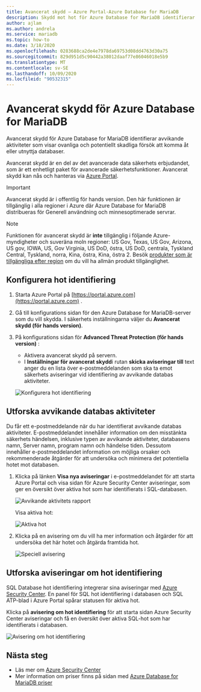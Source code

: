```yaml
---
title: Avancerat skydd – Azure Portal-Azure Database for MariaDB
description: Skydd mot hot för Azure Database for MariaDB identifierar avvikande databas aktiviteter som indikerar potentiella säkerhetshot mot databasen.
author: ajlam
ms.author: andrela
ms.service: mariadb
ms.topic: how-to
ms.date: 3/18/2020
ms.openlocfilehash: 0283688ca2de4e7978da69753d08dd4763d30a75
ms.sourcegitcommit: 829d951d5c90442a38012daaf77e86046018e5b9
ms.translationtype: MT
ms.contentlocale: sv-SE
ms.lasthandoff: 10/09/2020
ms.locfileid: "90532315"
---
```

# <a name="advanced-threat-protection-for-azure-database-for-mariadb"></a>Avancerat skydd för Azure Database for MariaDB

Avancerat skydd för Azure Database for MariaDB identifierar avvikande aktiviteter som visar ovanliga och potentiellt skadliga försök att komma åt eller utnyttja databaser.

Avancerat skydd är en del av det avancerade data säkerhets erbjudandet, som är ett enhetligt paket för avancerade säkerhetsfunktioner. Avancerat skydd kan nås och hanteras via [Azure Portal](https://portal.azure.com).

> [!IMPORTANT]
> Avancerat skydd är i offentlig för hands version. Den här funktionen är tillgänglig i alla regioner i Azure där Azure Database for MariaDB distribueras för Generell användning och minnesoptimerade servrar.

> [!NOTE]
> Funktionen för avancerat skydd är **inte** tillgänglig i följande Azure-myndigheter och suveräna moln regioner: US Gov, Texas, US Gov, Arizona, US gov, IOWA, US, Gov Virginia, US DoD, östra, US DoD, centrala, Tyskland Central, Tyskland, norra, Kina, östra, Kina, östra 2. Besök [produkter som är tillgängliga efter region](https://azure.microsoft.com/global-infrastructure/services/) om du vill ha allmän produkt tillgänglighet.

## <a name="set-up-threat-detection"></a>Konfigurera hot identifiering
1. Starta Azure Portal på [https://portal.azure.com](https://portal.azure.com) .
2. Gå till konfigurations sidan för den Azure Database for MariaDB-server som du vill skydda. I säkerhets inställningarna väljer du **Avancerat skydd (för hands version)**.
3. På konfigurations sidan för **Advanced Threat Protection (för hands version)** :

   - Aktivera avancerat skydd på servern.
   - I **Inställningar för avancerat skydd**i rutan **skicka aviseringar till** text anger du en lista över e-postmeddelanden som ska ta emot säkerhets aviseringar vid identifiering av avvikande databas aktiviteter.
  
   ![Konfigurera hot identifiering](./media/howto-database-threat-protection-portal/set-up-threat-protection.png)

## <a name="explore-anomalous-database-activities"></a>Utforska avvikande databas aktiviteter

Du får ett e-postmeddelande när du har identifierat avvikande databas aktiviteter. E-postmeddelandet innehåller information om den misstänkta säkerhets händelsen, inklusive typen av avvikande aktiviteter, databasens namn, Server namn, program namn och händelse tiden. Dessutom innehåller e-postmeddelandet information om möjliga orsaker och rekommenderade åtgärder för att undersöka och minimera det potentiella hotet mot databasen.
 
1. Klicka på länken **Visa nya aviseringar** i e-postmeddelandet för att starta Azure Portal och visa sidan för Azure Security Center aviseringar, som ger en översikt över aktiva hot som har identifierats i SQL-databasen.
    
    ![Avvikande aktivitets rapport](./media/howto-database-threat-protection-portal/anomalous-activity-report.png)

    Visa aktiva hot:

    ![Aktiva hot](./media/howto-database-threat-protection-portal/active-threats.png)

2. Klicka på en avisering om du vill ha mer information och åtgärder för att undersöka det här hotet och åtgärda framtida hot.
    
    ![Speciell avisering](./media/howto-database-threat-protection-portal/specific-alert.png)

## <a name="explore-threat-detection-alerts"></a>Utforska aviseringar om hot identifiering

SQL Database hot identifiering integrerar sina aviseringar med [Azure Security Center](https://azure.microsoft.com/services/security-center/). En panel för SQL hot identifiering i databasen och SQL ATP-blad i Azure Portal spårar statusen för aktiva hot.

Klicka på **avisering om hot identifiering** för att starta sidan Azure Security Center aviseringar och få en översikt över aktiva SQL-hot som har identifierats i databasen.

   ![Avisering om hot identifiering](./media/howto-database-threat-protection-portal/threat-detection-alert-asc.png)
   

## <a name="next-steps"></a>Nästa steg

* Läs mer om [Azure Security Center](https://docs.microsoft.com/azure/security-center/security-center-intro)
* Mer information om priser finns på sidan med [Azure Database for MariaDB priser](https://azure.microsoft.com/pricing/details/mariadb/)  
